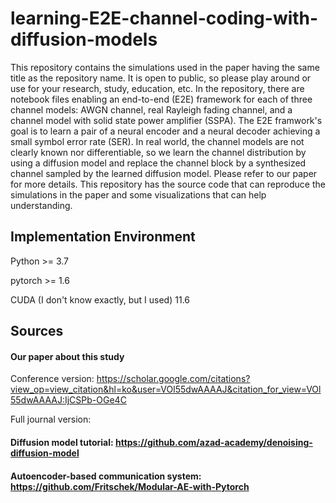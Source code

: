 # learning-E2E-channel-coding-with-diffusion-models
This repository contains the simulations used in the paper having the same title as the repository name.
It is open to public, so please play around or use for your research, study, education, etc.
In the repository, there are notebook files enabling an end-to-end (E2E) framework for each of three channel models: AWGN channel, real Rayleigh fading channel, and a channel model with solid state power amplifier (SSPA). 
The E2E framwork's goal is to learn a pair of a neural encoder and a neural decoder achieving a small symbol error rate (SER).
In real world, the channel models are not clearly known nor differentiable, 
so we learn the channel distribution by using a diffusion model and replace the channel block by a synthesized channel sampled by the learned diffusion model.
Please refer to our paper for more details.
This repository has the source code that can reproduce the simulations in the paper and some visualizations that can help understanding.


## Implementation Environment
Python >= 3.7

pytorch >= 1.6

CUDA (I don't know exactly, but I used) 11.6

## Sources
#### Our paper about this study

Conference version: https://scholar.google.com/citations?view_op=view_citation&hl=ko&user=VOl55dwAAAAJ&citation_for_view=VOl55dwAAAAJ:IjCSPb-OGe4C

Full journal version: 

#### Diffusion model tutorial: https://github.com/azad-academy/denoising-diffusion-model

#### Autoencoder-based communication system: https://github.com/Fritschek/Modular-AE-with-Pytorch

